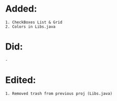 # Added: 
	1. CheckBoxes List & Grid
	2. Colors in Libs.java
# Did: 
	-
# Edited: 
	1. Removed trash from previous proj (Libs.java)